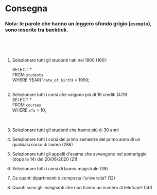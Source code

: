 # Consegna
### Nota: le parole che hanno un leggero sfondo grigio (`esempio`), sono inserite tra backtick. 
<br>
<br>
<br>

1. Selezionare tutti gli studenti nati nel 1990 (160): <br>

    SELECT * <br>
    FROM `students` <br>
    WHERE YEAR("`date_of_birth`) = 1990; 
    <br><br>

2. Selezionare tutti i corsi che valgono più di 10 crediti (479) <br>
    SELECT * <br>
    FROM `courses` <br>
    WHERE `cfu` > 10; <br>
    <br><br>


3. Selezionare tutti gli studenti che hanno più di 30 anni <br>


4. Selezionare tutti i corsi del primo semestre del primo anno di un qualsiasi corso  di laurea (286) <br>


5. Selezionare tutti gli appelli d'esame che avvengono nel pomeriggio (dopo le 14)  del 20/06/2020 (21) <br>


6. Selezionare tutti i corsi di laurea magistrale (38) <br>


7. Da quanti dipartimenti è composta l'università? (12) <br>


8. Quanti sono gli insegnanti che non hanno un numero di telefono? (50) <br>